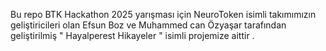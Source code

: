 Bu repo BTK Hackathon 2025 yarışması için NeuroToken isimli takımımızın geliştiricileri olan Efsun Boz ve Muhammed can Özyaşar tarafından geliştirilmiş " Hayalperest Hikayeler " isimli projemize aittir . 
